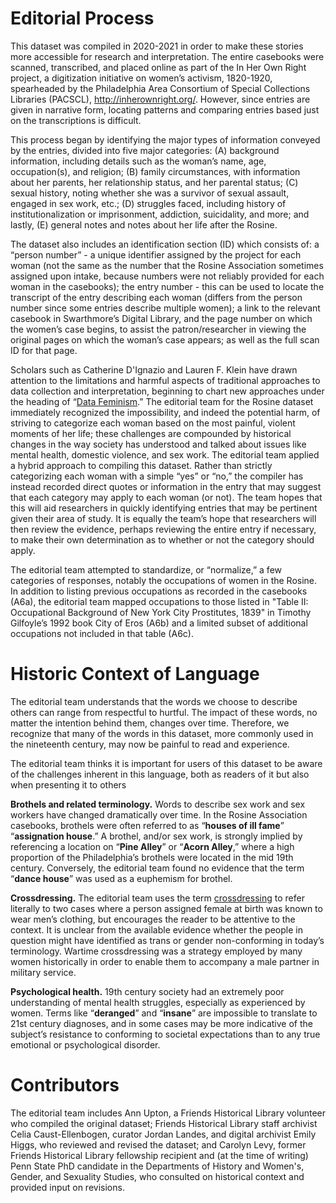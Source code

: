 # Editorial Process

This dataset was compiled in 2020-2021 in order to make these stories more accessible for research and interpretation. The entire casebooks were scanned, transcribed, and placed online as part of the In Her Own Right project, a digitization initiative on women’s activism, 1820-1920, spearheaded by the Philadelphia Area Consortium of Special Collections Libraries (PACSCL), http://inherownright.org/. However, since entries are given in narrative form, locating patterns and comparing entries based just on the transcriptions is difficult.

This process began by identifying the major types of information conveyed by the entries, divided into five major categories: (A) background information, including details such as the woman’s name, age, occupation(s), and religion; (B) family circumstances, with information about her parents, her relationship status, and her parental status; (C) sexual history, noting whether she was a survivor of sexual assault, engaged in sex work, etc.; (D) struggles faced, including history of institutionalization or imprisonment, addiction, suicidality, and more; and lastly, (E) general notes and notes about her life after the Rosine. 

The dataset also includes an identification section (ID) which consists of: a “person number” - a unique identifier assigned by the project for each woman (not the same as the number that the Rosine Association sometimes assigned upon intake, because numbers were not reliably provided for each woman in the casebooks); the entry number - this can be used to locate the transcript of the entry describing each woman (differs from the person number since some entries describe multiple women); a link to the relevant casebook in Swarthmore’s Digital Library, and the page number on which the women’s case begins, to assist the patron/researcher in viewing the original pages on which the woman’s case appears; as well as the full scan ID for that page.

Scholars such as Catherine D'Ignazio and Lauren F. Klein have drawn attention to the limitations and harmful aspects of traditional approaches to data collection and interpretation, beginning to chart new approaches under the heading of “[Data Feminism](https://datafeminism.io/).” The editorial team for the Rosine dataset immediately recognized the impossibility, and indeed the potential harm, of striving to categorize each woman based on the most painful, violent moments of her life; these challenges are compounded by historical changes in the way society has understood and talked about issues like mental health, domestic violence, and sex work. The editorial team applied a hybrid approach to compiling this dataset. Rather than strictly categorizing each woman with a simple “yes” or “no,” the compiler has instead recorded direct quotes or information in the entry that may suggest that each category may apply to each woman (or not). The team hopes that this will aid researchers in quickly identifying entries that may be pertinent given their area of study. It is equally the team’s hope that researchers will then review the evidence, perhaps reviewing the entire entry if necessary, to make their own determination as to whether or not the category should apply.

The editorial team attempted to standardize, or “normalize,” a few categories of responses, notably the occupations of women in the Rosine. In addition to listing previous occupations as recorded in the casebooks (A6a), the editorial team mapped occupations to those listed in  "Table II: Occupational Background of New York City Prostitutes, 1839" in Timothy Gilfoyle’s 1992 book City of Eros (A6b) and a limited subset of additional occupations not included in that table (A6c). 

# Historic Context of Language
The editorial team understands that the words we choose to describe others can range from respectful to hurtful. The impact of these words, no matter the intention behind them, changes over time. Therefore, we recognize that many of the words in this dataset, more commonly used in the nineteenth century, may now be painful to read and experience. 

The editorial team thinks it is important for users of this dataset to be aware of the challenges inherent in this language, both as readers of it but also when presenting it to others

__Brothels and related terminology.__ Words to describe sex work and sex workers have changed dramatically over time. In the Rosine Association casebooks, brothels were often referred to as “__houses of ill fame__” “__assignation house__.” A brothel, and/or sex work, is strongly implied by referencing a location on “__Pine Alley__” or “__Acorn Alley__,” where a high proportion of the Philadelphia’s brothels were located in the mid 19th century. Conversely, the editorial team found no evidence that the term “__dance house__” was used as a euphemism for brothel.

__Crossdressing.__ The editorial team uses the term [crossdressing](http://homosaurus.org/v2/crossdressing) to refer literally to two cases where a person assigned female at birth was known to wear men’s clothing, but encourages the reader to be attentive to the context. It is unclear from the available evidence whether the people in question might have identified as trans or gender non-conforming in today’s terminology. Wartime crossdressing was a strategy employed by many women historically in order to enable them to accompany a male partner in military service.

__Psychological health.__ 19th century society had an extremely poor understanding of mental health struggles, especially as experienced by women. Terms like “__deranged__” and “__insane__” are impossible to translate to 21st century diagnoses, and in some cases may be more indicative of the subject’s resistance to conforming to societal expectations than to any true emotional or psychological disorder.

# Contributors
The editorial team includes Ann Upton, a Friends Historical Library volunteer who compiled the original dataset; Friends Historical Library staff archivist Celia Caust-Ellenbogen, curator Jordan Landes, and digital archivist Emily Higgs, who reviewed and revised the dataset; and Carolyn Levy, former Friends Historical Library fellowship recipient and (at the time of writing) Penn State PhD candidate in the Departments of History and Women's, Gender, and Sexuality Studies, who consulted on historical context and provided input on revisions. 
